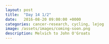 ```yaml
---
layout: post
title:  "Day 14 1/2"
date:   2016-08-20 09:00:00 +0000
categories: cancer-research, cycling, lejog
image: /assets/images/coming-soon.png
description: Melvich to John O'Groats
---
```

